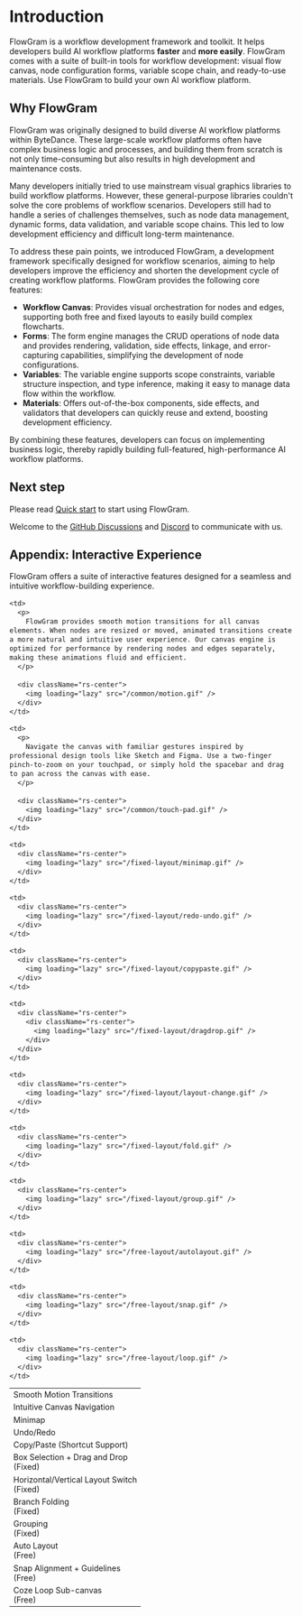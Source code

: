 # Introduction

FlowGram is a workflow development framework and toolkit. It helps developers build AI workflow platforms **faster** and **more easily**.
FlowGram comes with a suite of built-in tools for workflow development: visual flow canvas, node configuration forms, variable scope chain, and ready-to-use materials.
Use FlowGram to build your own AI workflow platform.

## Why FlowGram

FlowGram was originally designed to build diverse AI workflow platforms within ByteDance. These large-scale workflow platforms often have complex business logic and processes, and building them from scratch is not only time-consuming but also results in high development and maintenance costs.

Many developers initially tried to use mainstream visual graphics libraries to build workflow platforms. However, these general-purpose libraries couldn't solve the core problems of workflow scenarios. Developers still had to handle a series of challenges themselves, such as node data management, dynamic forms, data validation, and variable scope chains. This led to low development efficiency and difficult long-term maintenance.

To address these pain points, we introduced FlowGram, a development framework specifically designed for workflow scenarios, aiming to help developers improve the efficiency and shorten the development cycle of creating workflow platforms. FlowGram provides the following core features:

* **Workflow Canvas**: Provides visual orchestration for nodes and edges, supporting both free and fixed layouts to easily build complex flowcharts.
* **Forms**: The form engine manages the CRUD operations of node data and provides rendering, validation, side effects, linkage, and error-capturing capabilities, simplifying the development of node configurations.
* **Variables**: The variable engine supports scope constraints, variable structure inspection, and type inference, making it easy to manage data flow within the workflow.
* **Materials**: Offers out-of-the-box components, side effects, and validators that developers can quickly reuse and extend, boosting development efficiency.

By combining these features, developers can focus on implementing business logic, thereby rapidly building full-featured, high-performance AI workflow platforms.

## Next step

Please read [Quick start](/en/guide/getting-started/quick-start.md) to start using FlowGram.

Welcome to the [GitHub Discussions](https://github.com/bytedance/flowgram.ai/discussions) and [Discord](https://discord.com/invite/SwDWdrgA9f) to communicate with us.

## Appendix: Interactive Experience

FlowGram offers a suite of interactive features designed for a seamless and intuitive workflow-building experience.

<table className="rs-table">
  <tr>
    <td>Smooth Motion Transitions</td>

    <td>
      <p>
        FlowGram provides smooth motion transitions for all canvas elements. When nodes are resized or moved, animated transitions create a more natural and intuitive user experience. Our canvas engine is optimized for performance by rendering nodes and edges separately, making these animations fluid and efficient.
      </p>

      <div className="rs-center">
        <img loading="lazy" src="/common/motion.gif" />
      </div>
    </td>
  </tr>

  <tr>
    <td>Intuitive Canvas Navigation</td>

    <td>
      <p>
        Navigate the canvas with familiar gestures inspired by professional design tools like Sketch and Figma. Use a two-finger pinch-to-zoom on your touchpad, or simply hold the spacebar and drag to pan across the canvas with ease.
      </p>

      <div className="rs-center">
        <img loading="lazy" src="/common/touch-pad.gif" />
      </div>
    </td>
  </tr>

  <tr>
    <td>Minimap</td>

    <td>
      <div className="rs-center">
        <img loading="lazy" src="/fixed-layout/minimap.gif" />
      </div>
    </td>
  </tr>

  <tr>
    <td>Undo/Redo</td>

    <td>
      <div className="rs-center">
        <img loading="lazy" src="/fixed-layout/redo-undo.gif" />
      </div>
    </td>
  </tr>

  <tr>
    <td>Copy/Paste (Shortcut Support)</td>

    <td>
      <div className="rs-center">
        <img loading="lazy" src="/fixed-layout/copypaste.gif" />
      </div>
    </td>
  </tr>

  <tr>
    <td>
      <div>
        <div>Box Selection + Drag and Drop</div>
        <div>(Fixed)</div>
      </div>
    </td>

    <td>
      <div className="rs-center">
        <div className="rs-center">
          <img loading="lazy" src="/fixed-layout/dragdrop.gif" />
        </div>
      </div>
    </td>
  </tr>

  <tr>
    <td>
      <div>Horizontal/Vertical Layout Switch</div>
      <div>(Fixed)</div>
    </td>

    <td>
      <div className="rs-center">
        <img loading="lazy" src="/fixed-layout/layout-change.gif" />
      </div>
    </td>
  </tr>

  <tr>
    <td>
      <div>Branch Folding</div>
      <div>(Fixed)</div>
    </td>

    <td>
      <div className="rs-center">
        <img loading="lazy" src="/fixed-layout/fold.gif" />
      </div>
    </td>
  </tr>

  <tr>
    <td>
      <div>Grouping</div>
      <div>(Fixed)</div>
    </td>

    <td>
      <div className="rs-center">
        <img loading="lazy" src="/fixed-layout/group.gif" />
      </div>
    </td>
  </tr>

  <tr>
    <td>
      Auto Layout
      <div>(Free)</div>
    </td>

    <td>
      <div className="rs-center">
        <img loading="lazy" src="/free-layout/autolayout.gif" />
      </div>
    </td>
  </tr>

  <tr>
    <td>
      Snap Alignment + Guidelines
      <div>(Free)</div>
    </td>

    <td>
      <div className="rs-center">
        <img loading="lazy" src="/free-layout/snap.gif" />
      </div>
    </td>
  </tr>

  <tr>
    <td>
      Coze Loop Sub-canvas
      <div>(Free)</div>
    </td>

    <td>
      <div className="rs-center">
        <img loading="lazy" src="/free-layout/loop.gif" />
      </div>
    </td>
  </tr>
</table>
